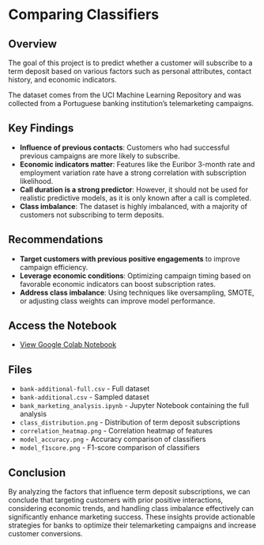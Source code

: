 # Comparing Classifiers

## Overview

The goal of this project is to predict whether a customer will subscribe to a term deposit based on various factors such as personal attributes, contact history, and economic indicators.

The dataset comes from the UCI Machine Learning Repository and was collected from a Portuguese banking institution’s telemarketing campaigns.

## Key Findings

- **Influence of previous contacts**: Customers who had successful previous campaigns are more likely to subscribe.
- **Economic indicators matter**: Features like the Euribor 3-month rate and employment variation rate have a strong correlation with subscription likelihood.
- **Call duration is a strong predictor**: However, it should not be used for realistic predictive models, as it is only known after a call is completed.
- **Class imbalance**: The dataset is highly imbalanced, with a majority of customers not subscribing to term deposits.

## Recommendations

- **Target customers with previous positive engagements** to improve campaign efficiency.
- **Leverage economic conditions**: Optimizing campaign timing based on favorable economic indicators can boost subscription rates.
- **Address class imbalance**: Using techniques like oversampling, SMOTE, or adjusting class weights can improve model performance.

## Access the Notebook

- [View Google Colab Notebook](https://colab.research.google.com/drive/10VzR6De4X6ZFDonGlCWYCxk-z-tDV9bC?authuser=0)

## Files

- `bank-additional-full.csv` - Full dataset
- `bank-additional.csv` - Sampled dataset
- `bank_marketing_analysis.ipynb` - Jupyter Notebook containing the full analysis
- `class_distribution.png` - Distribution of term deposit subscriptions
- `correlation_heatmap.png` - Correlation heatmap of features
- `model_accuracy.png` - Accuracy comparison of classifiers
- `model_f1score.png` - F1-score comparison of classifiers

## Conclusion

By analyzing the factors that influence term deposit subscriptions, we can conclude that targeting customers with prior positive interactions, considering economic trends, and handling class imbalance effectively can significantly enhance marketing success. These insights provide actionable strategies for banks to optimize their telemarketing campaigns and increase customer conversions.
